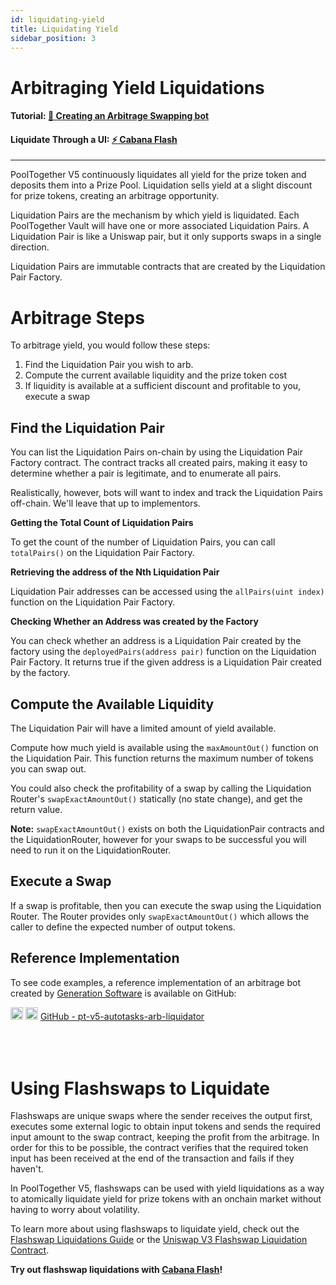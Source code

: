 ```yaml
---
id: liquidating-yield
title: Liquidating Yield
sidebar_position: 3
---
```


# Arbitraging Yield Liquidations

#### **Tutorial:** [💸 Creating an Arbitrage Swapping bot](https://mirror.xyz/chuckbergeron-g9.eth/ES-IJduktYPb0X_sBikfqL-PVFRweNpoPrlr01zcVX8)
#### **Liquidate Through a UI:** [⚡ Cabana Flash](https://flash.cabana.fi/)

---

PoolTogether V5 continuously liquidates all yield for the prize token and deposits them into a Prize Pool. Liquidation sells yield at a slight discount for prize tokens, creating an arbitrage opportunity.

Liquidation Pairs are the mechanism by which yield is liquidated. Each PoolTogether Vault will have one or more associated Liquidation Pairs. A Liquidation Pair is like a Uniswap pair, but it only supports swaps in a single direction.

Liquidation Pairs are immutable contracts that are created by the Liquidation Pair Factory.

# Arbitrage Steps

To arbitrage yield, you would follow these steps:

1. Find the Liquidation Pair you wish to arb.
2. Compute the current available liquidity and the prize token cost
3. If liquidity is available at a sufficient discount and profitable to you, execute a swap

## Find the Liquidation Pair

You can list the Liquidation Pairs on-chain by using the Liquidation Pair Factory contract. The contract tracks all created pairs, making it easy to determine whether a pair is legitimate, and to enumerate all pairs.

Realistically, however, bots will want to index and track the Liquidation Pairs off-chain. We'll leave that up to implementors.

**Getting the Total Count of Liquidation Pairs**

To get the count of the number of Liquidation Pairs, you can call `totalPairs()` on the Liquidation Pair Factory.

**Retrieving the address of the Nth Liquidation Pair**

Liquidation Pair addresses can be accessed using the `allPairs(uint index)` function on the Liquidation Pair Factory.

**Checking Whether an Address was created by the Factory**

You can check whether an address is a Liquidation Pair created by the factory using the `deployedPairs(address pair)` function on the Liquidation Pair Factory. It returns true if the given address is a Liquidation Pair created by the factory.

## Compute the Available Liquidity

The Liquidation Pair will have a limited amount of yield available.

Compute how much yield is available using the `maxAmountOut()` function on the Liquidation Pair. This function returns the maximum number of tokens you can swap out.

You could also check the profitability of a swap by calling the Liquidation Router's `swapExactAmountOut()` statically (no state change), and get the return value.

**Note:** `swapExactAmountOut()` exists on both the LiquidationPair contracts and the LiquidationRouter, however for your swaps to be successful you will need to run it on the LiquidationRouter.


## Execute a Swap

If a swap is profitable, then you can execute the swap using the Liquidation Router.  The Router provides only `swapExactAmountOut()` which allows the caller to define the expected number of output tokens.

## Reference Implementation

To see code examples, a reference implementation of an arbitrage bot created by [Generation Software](https://www.g9software.xyz/) is available on GitHub:

<div className='flex-center'>
  <img src="/img/github.svg" width="20" height="20" className='github-img-dark' />
  <img src="/img/github-light.png" width="20" height="20" className='github-img-light' />
  <a href="https://github.com/GenerationSoftware/pt-v5-autotasks-monorepo/tree/main/packages/arb-liquidator">GitHub - pt-v5-autotasks-arb-liquidator</a>
  <br />
  <br />
  <br />
  <br />
</div>

# Using Flashswaps to Liquidate

Flashswaps are unique swaps where the sender receives the output first, executes some external logic to obtain input tokens and sends the required input amount to the swap contract, keeping the profit from the arbitrage. In order for this to be possible, the contract verifies that the required token input has been received at the end of the transaction and fails if they haven't.

In PoolTogether V5, flashswaps can be used with yield liquidations as a way to atomically liquidate yield for prize tokens with an onchain market without having to worry about volatility.

To learn more about using flashswaps to liquidate yield, check out the [Flashswap Liquidations Guide](https://github.com/GenerationSoftware/pt-v5-builder-code-examples/tree/main/src/liquidations/examples/flash-swap-liquidations) or the [Uniswap V3 Flashswap Liquidation Contract](https://github.com/GenerationSoftware/pt-v5-flash-liquidator/blob/main/src/UniswapFlashLiquidation.sol).

**Try out flashswap liquidations with [Cabana Flash](https://flash.cabana.fi/)!**